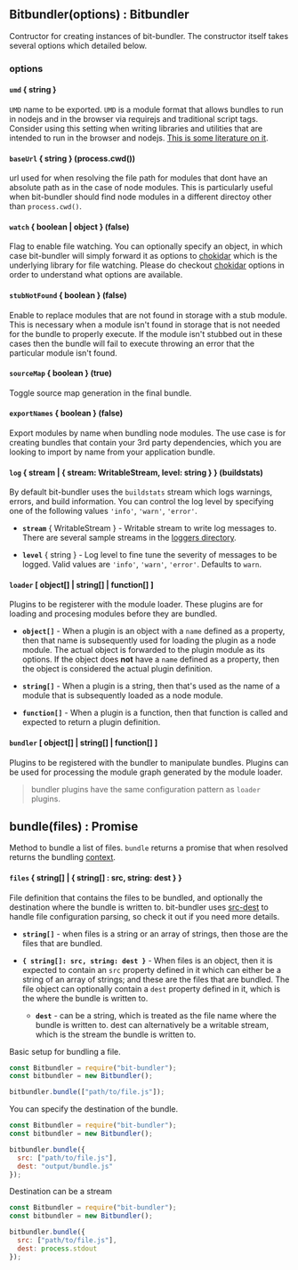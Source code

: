 ## Bitbundler(options) : Bitbundler

Contructor for creating instances of bit-bundler. The constructor itself takes several options which detailed below.

### options

#### **`umd`** { string }

`UMD` name to be exported. `UMD` is a module format that allows bundles to run in nodejs and in the browser via requirejs and traditional script tags. Consider using this setting when writing libraries and utilities that are intended to run in the browser and nodejs. [This is some literature on it](https://github.com/umdjs/umd).

#### **`baseUrl`** { string } (process.cwd())

url used for when resolving the file path for modules that dont have an absolute path as in the case of node modules. This is particularly useful when bit-bundler should find node modules in a different directoy other than `process.cwd()`.

#### **`watch`** { boolean | object } (false)

Flag to enable file watching. You can optionally specify an object, in which case bit-bundler will simply forward it as options to [chokidar](https://github.com/paulmillr/chokidar) which is the underlying library for file watching. Please do checkout [chokidar](https://github.com/paulmillr/chokidar) options in order to understand what options are available.

#### **`stubNotFound`** { boolean } (false)

Enable to replace modules that are not found in storage with a stub module. This is necessary when a module isn't found in storage that is not needed for the bundle to properly execute. If the module isn't stubbed out in these cases then the bundle will fail to execute throwing an error that the particular module isn't found.

#### **`sourceMap`** { boolean } (true)

Toggle source map generation in the final bundle.

#### **`exportNames`** { boolean } (false)

Export modules by name when bundling node modules. The use case is for creating bundles that contain your 3rd party dependencies, which you are looking to import by name from your application bundle.

#### **`log`** { stream | { stream: WritableStream, level: string } } (buildstats)

By default bit-bundler uses the `buildstats` stream which logs warnings, errors, and build information. You can control the log level by specifying one of the following values `'info'`, `'warn'`, `'error'`.

  - **`stream`** { WritableStream } - Writable stream to write log messages to. There are several sample streams in the [loggers directory](https://github.com/MiguelCastillo/bit-bundler/tree/master/loggers).

  - **`level`** { string } - Log level to fine tune the severity of messages to be logged. Valid values are `'info'`, `'warn'`, `'error'`. Defaults to `warn`.

#### **`loader`** [ object[] | string[] | function[] ]

Plugins to be registerer with the module loader. These plugins are for loading and procesing modules before they are bundled.

  - **`object[]`** - When a plugin is an object with a `name` defined as a property, then that name is subsequently used for loading the plugin as a node module. The actual object is forwarded to the plugin module as its options. If the object does **not** have a `name` defined as a property, then the object is considered the actual plugin definition.

  - **`string[]`** - When a plugin is a string, then that's used as the name of a module that is subsequently loaded as a node module.

  - **`function[]`** - When a plugin is a function, then that function is called and expected to return a plugin definition.

#### **`bundler`** [ object[] | string[] | function[] ]

Plugins to be registered with the bundler to manipulate bundles. Plugins can be used for processing the module graph generated by the module loader.

> bundler plugins have the same configuration pattern as `loader` plugins.


## bundle(files) : Promise

Method to bundle a list of files. `bundle` returns a promise that when resolved returns the bundling [context](#context).

#### **`files`** { string[] | { string[] : src, string: dest } }

File definition that contains the files to be bundled, and optionally the destination where the bundle is written to. bit-bundler uses [src-dest](https://github.com/MiguelCastillo/src-dest) to handle file configuration parsing, so check it out if you need more details.

  - **`string[]`** - when files is a string or an array of strings, then those are the files that are bundled.

  - **`{ string[]: src, string: dest }`** - When files is an object, then it is expected to contain an `src` property defined in it which can either be a string of an array of strings; and these are the files that are bundled. The file object can optionally contain a `dest` property defined in it, which is the where the bundle is written to.

    - **`dest`** - can be a string, which is treated as the file name where the bundle is written to. dest can alternatively be a writable stream, which is the stream the bundle is written to.


Basic setup for bundling a file.

``` javascript
const Bitbundler = require("bit-bundler");
const bitbundler = new Bitbundler();

bitbundler.bundle(["path/to/file.js"]);
```

You can specify the destination of the bundle.

``` javascript
const Bitbundler = require("bit-bundler");
const bitbundler = new Bitbundler();

bitbundler.bundle({
  src: ["path/to/file.js"],
  dest: "output/bundle.js"
});
```

Destination can be a stream
``` javascript
const Bitbundler = require("bit-bundler");
const bitbundler = new Bitbundler();

bitbundler.bundle({
  src: ["path/to/file.js"],
  dest: process.stdout
});
```
